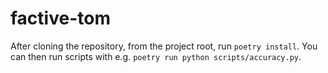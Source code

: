 # factive-tom

After cloning the repository, from the project root, run `poetry install`. You can then run scripts with e.g. `poetry run python scripts/accuracy.py`.
